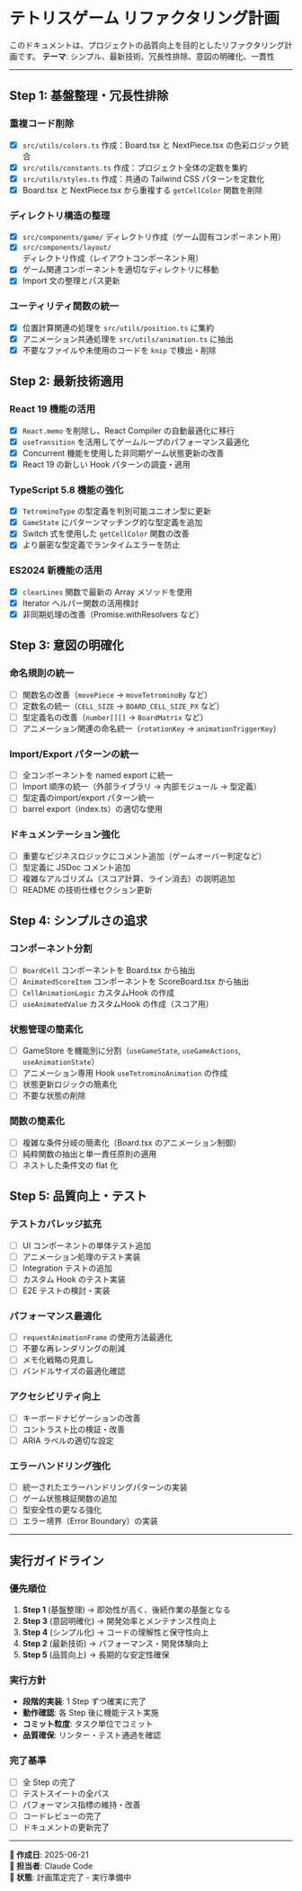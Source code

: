 # テトリスゲーム リファクタリング計画

このドキュメントは、プロジェクトの品質向上を目的としたリファクタリング計画です。
**テーマ**: シンプル、最新技術、冗長性排除、意図の明確化、一貫性

---

## Step 1: 基盤整理・冗長性排除

### 重複コード削除

- [x] `src/utils/colors.ts` 作成：Board.tsx と NextPiece.tsx の色彩ロジック統合
- [x] `src/utils/constants.ts` 作成：プロジェクト全体の定数を集約
- [x] `src/utils/styles.ts` 作成：共通の Tailwind CSS パターンを定数化
- [x] Board.tsx と NextPiece.tsx から重複する `getCellColor` 関数を削除

### ディレクトリ構造の整理

- [x] `src/components/game/` ディレクトリ作成（ゲーム固有コンポーネント用）
- [x] `src/components/layout/` ディレクトリ作成（レイアウトコンポーネント用）
- [x] ゲーム関連コンポーネントを適切なディレクトリに移動
- [x] Import 文の整理とパス更新

### ユーティリティ関数の統一

- [x] 位置計算関連の処理を `src/utils/position.ts` に集約
- [x] アニメーション共通処理を `src/utils/animation.ts` に抽出
- [x] 不要なファイルや未使用のコードを `knip` で検出・削除

## Step 2: 最新技術適用

### React 19 機能の活用

- [x] `React.memo` を削除し、React Compiler の自動最適化に移行
- [x] `useTransition` を活用してゲームループのパフォーマンス最適化
- [x] Concurrent 機能を使用した非同期ゲーム状態更新の改善
- [x] React 19 の新しい Hook パターンの調査・適用

### TypeScript 5.8 機能の強化

- [x] `TetrominoType` の型定義を判別可能ユニオン型に更新
- [x] `GameState` にパターンマッチング的な型定義を追加
- [x] Switch 式を使用した `getCellColor` 関数の改善
- [x] より厳密な型定義でランタイムエラーを防止

### ES2024 新機能の活用

- [x] `clearLines` 関数で最新の Array メソッドを使用
- [x] Iterator ヘルパー関数の活用検討
- [x] 非同期処理の改善（Promise.withResolvers など）

## Step 3: 意図の明確化

### 命名規則の統一

- [ ] 関数名の改善（`movePiece` → `moveTetrominoBy` など）
- [ ] 定数名の統一（`CELL_SIZE` → `BOARD_CELL_SIZE_PX` など）
- [ ] 型定義名の改善（`number[][]` → `BoardMatrix` など）
- [ ] アニメーション関連の命名統一（`rotationKey` → `animationTriggerKey`）

### Import/Export パターンの統一

- [ ] 全コンポーネントを named export に統一
- [ ] Import 順序の統一（外部ライブラリ → 内部モジュール → 型定義）
- [ ] 型定義のimport/export パターン統一
- [ ] barrel export（index.ts）の適切な使用

### ドキュメンテーション強化

- [ ] 重要なビジネスロジックにコメント追加（ゲームオーバー判定など）
- [ ] 型定義に JSDoc コメント追加
- [ ] 複雑なアルゴリズム（スコア計算、ライン消去）の説明追加
- [ ] README の技術仕様セクション更新

## Step 4: シンプルさの追求

### コンポーネント分割

- [ ] `BoardCell` コンポーネントを Board.tsx から抽出
- [ ] `AnimatedScoreItem` コンポーネントを ScoreBoard.tsx から抽出
- [ ] `CellAnimationLogic` カスタムHook の作成
- [ ] `useAnimatedValue` カスタムHook の作成（スコア用）

### 状態管理の簡素化

- [ ] GameStore を機能別に分割（`useGameState`, `useGameActions`, `useAnimationState`）
- [ ] アニメーション専用 Hook `useTetrominoAnimation` の作成
- [ ] 状態更新ロジックの簡素化
- [ ] 不要な状態の削除

### 関数の簡素化

- [ ] 複雑な条件分岐の簡素化（Board.tsx のアニメーション制御）
- [ ] 純粋関数の抽出と単一責任原則の適用
- [ ] ネストした条件文の flat 化

## Step 5: 品質向上・テスト

### テストカバレッジ拡充

- [ ] UI コンポーネントの単体テスト追加
- [ ] アニメーション処理のテスト実装
- [ ] Integration テストの追加
- [ ] カスタム Hook のテスト実装
- [ ] E2E テストの検討・実装

### パフォーマンス最適化

- [ ] `requestAnimationFrame` の使用方法最適化
- [ ] 不要な再レンダリングの削減
- [ ] メモ化戦略の見直し
- [ ] バンドルサイズの最適化確認

### アクセシビリティ向上

- [ ] キーボードナビゲーションの改善
- [ ] コントラスト比の検証・改善
- [ ] ARIA ラベルの適切な設定

### エラーハンドリング強化

- [ ] 統一されたエラーハンドリングパターンの実装
- [ ] ゲーム状態検証関数の追加
- [ ] 型安全性の更なる強化
- [ ] エラー境界（Error Boundary）の実装

---

## 実行ガイドライン

### 優先順位
1. **Step 1** (基盤整理) → 即効性が高く、後続作業の基盤となる
2. **Step 3** (意図明確化) → 開発効率とメンテナンス性向上
3. **Step 4** (シンプル化) → コードの理解性と保守性向上
4. **Step 2** (最新技術) → パフォーマンス・開発体験向上
5. **Step 5** (品質向上) → 長期的な安定性確保

### 実行方針
- **段階的実装**: 1 Step ずつ確実に完了
- **動作確認**: 各 Step 後に機能テスト実施
- **コミット粒度**: タスク単位でコミット
- **品質確保**: リンター・テスト通過を確認

### 完了基準
- [ ] 全 Step の完了
- [ ] テストスイートの全パス
- [ ] パフォーマンス指標の維持・改善
- [ ] コードレビューの完了
- [ ] ドキュメントの更新完了

---

**📅 作成日**: 2025-06-21  
**👤 担当者**: Claude Code  
**📍 状態**: 計画策定完了 - 実行準備中